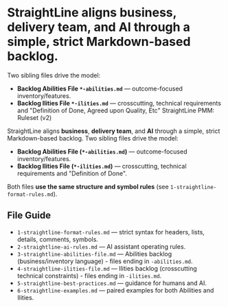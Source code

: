 # StraightLine aligns **business**, **delivery team**, and **AI** through a simple, strict Markdown-based backlog.
Two sibling files drive the model:
- **Backlog Abilities File `*-abilities.md`** — outcome-focused inventory/features.
- **Backlog Ilities File `*-ilities.md`** — crosscutting, technical requirements and "Definition of Done, Agreed upon Quality, Etc" StraightLine PMM: Ruleset (v2)

StraightLine aligns **business**, **delivery team**, and **AI** through a simple, strict Markdown-based backlog.
Two sibling files drive the model:
- **Backlog Abilities File (`*-abilities.md`)** — outcome-focused inventory/features.
- **Backlog Ilities File (`*-ilities.md`)** — crosscutting, technical requirements and "Definition of Done".

Both files **use the same structure and symbol rules** (see `1-straightline-format-rules.md`).

## File Guide
- `1-straightline-format-rules.md` — strict syntax for headers, lists, details, comments, symbols.
- `2-straightline-ai-rules.md` — AI assistant operating rules.
- `3-straightline-abilities-file.md` — Abilities backlog (business/inventory language) - files ending in `-abilities.md`.
- `4-straightline-ilities-file.md` — Ilities backlog (crosscutting technical constraints) - files ending in `-ilities.md`.
- `5-straightline-best-practices.md` — guidance for humans and AI.
- `6-straightline-examples.md` — paired examples for both Abilities and Ilities.
